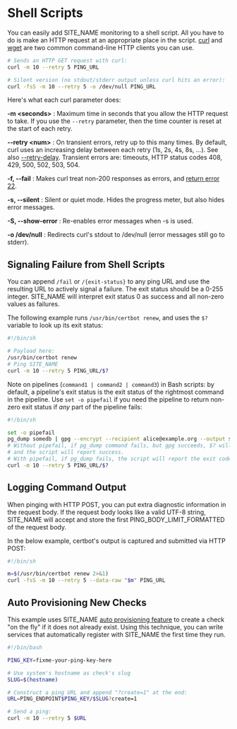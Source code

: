 # Shell Scripts

You can easily add SITE_NAME monitoring to a shell script. All you
have to do is make an HTTP request at an appropriate place in the script.
[curl](https://curl.haxx.se/docs/manpage.html) and
[wget](https://www.gnu.org/software/wget/manual/wget.html)
are two common command-line HTTP clients you can use.

```bash
# Sends an HTTP GET request with curl:
curl -m 10 --retry 5 PING_URL

# Silent version (no stdout/stderr output unless curl hits an error):
curl -fsS -m 10 --retry 5 -o /dev/null PING_URL

```

Here's what each curl parameter does:

**-m &lt;seconds&gt;**
:   Maximum time in seconds that you allow the HTTP request to take.
    If you use the `--retry` parameter, then the time counter is reset
    at the start of each retry.

**--retry &lt;num&gt;**
:   On transient errors, retry up to this many times. By default, curl
    uses an increasing delay between each retry (1s, 2s, 4s, 8s, ...).
    See also [--retry-delay](https://curl.haxx.se/docs/manpage.html#--retry-delay).
    Transient errors are: timeouts, HTTP status codes 408, 429, 500, 502, 503, 504.

**-f, --fail**
:   Makes curl treat non-200 responses as errors, and
    [return error 22](https://curl.se/docs/manpage.html#-f).

**-s, --silent**
:   Silent or quiet mode. Hides the progress meter, but also
    hides error messages.

**-S, --show-error**
:   Re-enables error messages when -s is used.

**-o /dev/null**
:   Redirects curl's stdout to /dev/null (error messages still go to stderr).

## Signaling Failure from Shell Scripts

You can append `/fail` or `/{exit-status}` to any ping URL and use the resulting URL
to actively signal a failure. The exit status should be a 0-255 integer.
SITE_NAME will interpret exit status 0 as success and all non-zero values as failures.

The following example runs `/usr/bin/certbot renew`, and uses the `$?` variable to
look up its exit status:

```bash
#!/bin/sh

# Payload here:
/usr/bin/certbot renew
# Ping SITE_NAME
curl -m 10 --retry 5 PING_URL/$?
```

Note on pipelines (`command1 | command2 | command3`) in Bash scripts: by default, a
pipeline's exit status is the exit status of the rightmost command in the pipeline.
Use `set -o pipefail` if you need the pipeline to return non-zero exit status if *any*
part of the pipeline fails:

```bash
#!/bin/sh

set -o pipefail
pg_dump somedb | gpg --encrypt --recipient alice@example.org --output somedb.sql.gpg
# Without pipefail, if pg_dump command fails, but gpg succeeds, $? will be 0,
# and the script will report success.
# With pipefail, if pg_dump fails, the script will report the exit code returned by pg_dump.
curl -m 10 --retry 5 PING_URL/$?
```

## Logging Command Output

When pinging with HTTP POST, you can put extra diagnostic information in the request
body. If the request body looks like a valid UTF-8 string, SITE_NAME
will accept and store the first PING_BODY_LIMIT_FORMATTED of the request body.

In the below example, certbot's output is captured and submitted via HTTP POST:

```bash
#!/bin/sh

m=$(/usr/bin/certbot renew 2>&1)
curl -fsS -m 10 --retry 5 --data-raw "$m" PING_URL
```

## Auto Provisioning New Checks

This example uses SITE_NAME [auto provisioning feature](../autoprovisioning/) to
create a check "on the fly" if it does not already exist. Using this technique, you can
write services that automatically register with SITE_NAME the first time they run.


```bash
#!/bin/bash

PING_KEY=fixme-your-ping-key-here

# Use system's hostname as check's slug
SLUG=$(hostname)

# Construct a ping URL and append "?create=1" at the end:
URL=PING_ENDPOINT$PING_KEY/$SLUG?create=1

# Send a ping:
curl -m 10 --retry 5 $URL
```
